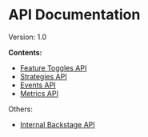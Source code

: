 # API Documentation

Version: 1.0

**Contents:**

* [Feature Toggles API](feature-toggles-api.md)
* [Strategies API](strategies-api.md)
* [Events API](events-api.md)
* [Metrics API](metrics-api.md)


Others: 
* [Internal Backstage API](internal-backstage-api.ms)